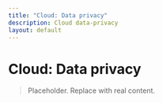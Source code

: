 ```yaml
---
title: "Cloud: Data privacy"
description: Cloud data-privacy
layout: default
---
```

# Cloud: Data privacy

> Placeholder. Replace with real content.
